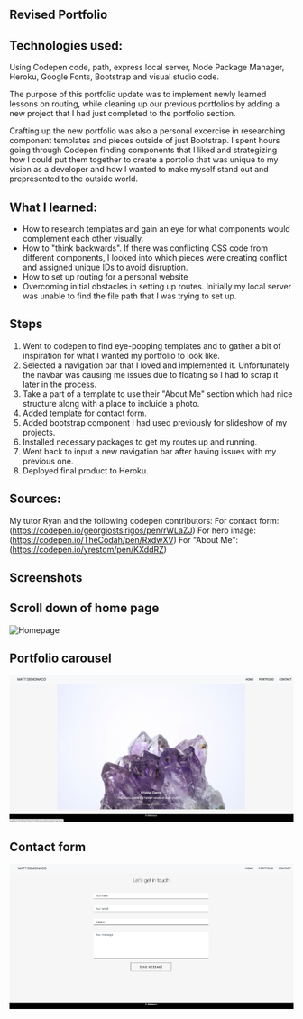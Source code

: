 ## Revised Portfolio

## Technologies used:
Using Codepen code, path, express local server, Node Package Manager, Heroku, Google Fonts, Bootstrap and visual studio code.

The purpose of this portfolio update was to implement newly learned lessons on routing, while cleaning up our previous portfolios by adding a new project that I had just completed to the portfolio section. 

Crafting up the new portfolio was also a personal excercise in researching component templates and pieces outside of just Bootstrap. I spent hours going through Codepen finding components that I liked and strategizing how I could put them together to create a portolio that was unique to my vision as a developer and how I wanted to make myself stand out and prepresented to the outside world.

## What I learned:
 - How to research templates and gain an eye for what components would complement each other visually.
 - How to "think backwards". If there was conflicting CSS code from different components, I looked into which pieces were creating conflict and assigned unique IDs to avoid disruption.
 - How to set up routing for a personal website
 - Overcoming initial obstacles in setting up routes. Initially my local server was unable to find the file path that I was trying to set up.

## Steps
1.  Went to codepen to find eye-popping templates and to gather a bit of inspiration for what I wanted my portfolio to look like.
2. Selected a navigation bar that I loved and implemented it. Unfortunately the navbar was causing me issues due to floating so I had to scrap it later in the process.
3. Take a part of a template to use their "About Me" section which had nice structure along with a place to incluide a photo.
4. Added template for contact form.
5. Added bootstrap component I had used previously for slideshow of my projects.
6. Installed necessary packages to get my routes up and running. 
7. Went back to input a new navigation bar after having issues with my previous one.
7. Deployed final product to Heroku.

## Sources:

My tutor Ryan and the following codepen contributors:
For contact form: (https://codepen.io/georgiostsirigos/pen/rWLaZJ)
For hero image: (https://codepen.io/TheCodah/pen/RxdwXV)
For "About Me": (https://codepen.io/yrestom/pen/KXddRZ)

## Screenshots

## Scroll down of home page
![Homepage](https://github.com/demonaco/revised-portfolio/blob/master/public/assets/images/portfolio2.gif)

## Portfolio carousel
![Homepage](https://github.com/demonaco/revised-portfolio/blob/master/public/assets/images/Screen%20Shot%202020-02-04%20at%205.03.25%20PM.png)

## Contact form
![Homepage](https://github.com/demonaco/revised-portfolio/blob/master/public/assets/images/Screen%20Shot%202020-02-04%20at%205.03.39%20PM.png)